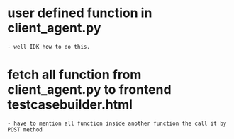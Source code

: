 # user defined function in client_agent.py
    - well IDK how to do this.
# fetch all function from client_agent.py to frontend testcasebuilder.html
    - have to mention all function inside another function the call it by POST method
# 